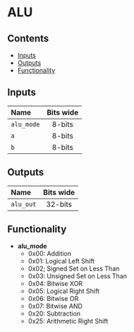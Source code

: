 # ALU #

## Contents
* [Inputs](#inputs)
* [Outputs](#outputs)
* [Functionality](#functionality)

## Inputs
|Name|Bits wide|
|:---|:---:|
|```alu_mode```|8-bits|
|```a```|8-bits|
|```b```|8-bits|

## Outputs
|Name|Bits wide|
|:---|:---:|
|```alu_out```|32-bits|

## Functionality 
- **alu_mode**
    - 0x00: Addition
    - 0x01: Logical Left Shift
    - 0x02; Signed Set on Less Than
    - 0x03: Unsigned Set on Less Than
    - 0x04: Bitwise XOR
    - 0x05: Logical Right Shift
    - 0x06: Bitwise OR
    - 0x07: Bitwise AND
    - 0x20: Subtraction
    - 0x25: Arithmetic Right Shift
